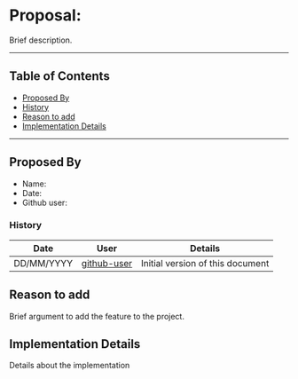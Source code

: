 # Proposal: <feature-name>

Brief description.

---

## <a name="toc"></a> Table of Contents

* [Proposed By](#prb)
* [History](#his)
* [Reason to add](#rta)
* [Implementation Details](#imd)

---

## <a name="prb"></a> Proposed By

* Name: <name>
* Date: <date>
* Github user: <github-username>

### <a name="his"></a> History

|    Date    |                      User                       | Details                          |
| :--------: | :---------------------------------------------: | -------------------------------- |
| DD/MM/YYYY | [github-user](https://github.com/<github-user>) | Initial version of this document |

## <a name="rta"></a> Reason to add

Brief argument to add the feature to the project.

## <a name="imd"></a> Implementation Details

Details about the implementation
